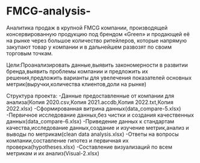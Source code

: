 # FMCG-analysis-
Аналитика продаж в крупной FMCG компании, производящей консервированную продукцию под брендом «Green» и продающей её на рынке через большое количество ритейлеров, которые напрямую закупают товар у компании и в дальнейшем развозят по своим торговым точкам. 

Цели:Проанализировать данные,выявить закономерности в развитии бренда,выявить проблемы компании и предложить их решения,предложить варианты для увелечения показателей основных метрик(выручки,количества клиентов,доли на рынке)

Структура проекта:
  -Данные предоставленные от компании для анализа(Копия 2020.csv,Копия 2021.accdb,Копия 2022.txt,Копия 2022.xlsx)
  -Сформированная витрина данных(data_compare-5.xlsx)
  -Первичное исследование данных,без чистки и создания качественных данных(data_compare-6.xlsx)
  -Приведение данных к стандартам качества,исследование данных,создание и изучение метрик,анализ и выводы по метрикам(clean data analysis.xlsx)
  -Ответы на вопросы компании,составление гипотез и первичная их проверка(hypotheses.xlsx)
  -Составление визуализаций по всем метрикам и их анализ(Visual-2.xlsx)

